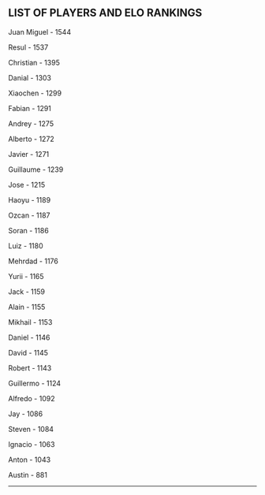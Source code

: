 ## LIST OF PLAYERS AND ELO RANKINGS


Juan Miguel - 1544


Resul - 1537


Christian - 1395


Danial - 1303


Xiaochen - 1299


Fabian - 1291


Andrey - 1275


Alberto - 1272


Javier - 1271


Guillaume - 1239


Jose - 1215


Haoyu - 1189


Ozcan - 1187


Soran - 1186


Luiz - 1180


Mehrdad - 1176


Yurii - 1165


Jack - 1159


Alain - 1155


Mikhail - 1153


Daniel - 1146


David - 1145


Robert - 1143


Guillermo - 1124


Alfredo - 1092


Jay - 1086


Steven - 1084


Ignacio - 1063


Anton - 1043


Austin - 881



--------------------------------------------------------------
